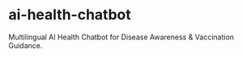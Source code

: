 # ai-health-chatbot
Multilingual AI Health Chatbot for Disease Awareness &amp; Vaccination Guidance.
